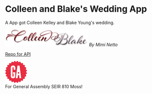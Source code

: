 # Colleen and Blake's Wedding App
A App got Colleen Kelley and Blake Young's wedding.

![Colleen and Blake](/img/co_bl.png)   _By Mimi Netto_

[Repo for API](https://github.com/mimnetto/wedding_app_api)

![ga](/img/gaLogo.png) <br>
For General Assembly SEIR 810 Moss!

